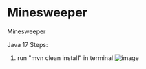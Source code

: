 # Minesweeper
Minesweeper

Java 17
Steps:

1) run "mvn clean install" in terminal
![image](https://github.com/user-attachments/assets/b7beb25a-90f7-4737-9f30-13af59e8a966)
